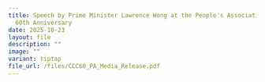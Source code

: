 ```yaml
---
title: Speech by Prime Minister Lawrence Wong at the People's Association CCC
  60th Anniversary
date: 2025-10-23
layout: file
description: ""
image: ""
variant: tiptap
file_url: /files/CCC60_PA_Media_Release.pdf
---
```

